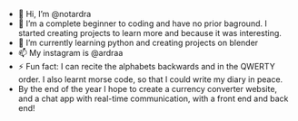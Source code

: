 - 👋 Hi, I’m @notardra
- 👀 I’m a complete beginner to coding and have no prior baground. I started creating projects to learn more and because it was interesting.
- 🌱 I’m currently learning python and creating projects on blender
- 📫 My instagram is @ardraa
- ⚡ Fun fact: I can recite the alphabets backwards and in the QWERTY order. I also learnt morse code, so that I could write my diary in peace.
- By the end of the year I hope to create a currency converter website, and a chat app with real-time communication, with a front end and back end!


<!---
notardra/notardra is a ✨ special ✨ repository because its `README.md` (this file) appears on your GitHub profile.
You can click the Preview link to take a look at your changes.
--->
